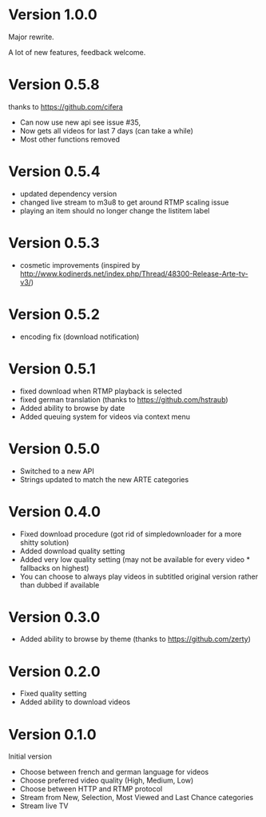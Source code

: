 # Version 1.0.0

Major rewrite.

A lot of new features, feedback welcome.

# Version 0.5.8

thanks to https://github.com/cifera

* Can now use new api see issue #35,
* Now gets all videos for last 7 days (can take a while)
* Most other functions removed

# Version 0.5.4

* updated dependency version
* changed live stream to m3u8 to get around RTMP scaling issue
* playing an item should no longer change the listitem label

# Version 0.5.3

* cosmetic improvements (inspired by http://www.kodinerds.net/index.php/Thread/48300-Release-Arte-tv-v3/)

# Version 0.5.2

* encoding fix (download notification)

# Version 0.5.1

* fixed download when RTMP playback is selected
* fixed german translation (thanks to https://github.com/hstraub)
* Added ability to browse by date
* Added queuing system for videos via context menu

# Version 0.5.0

* Switched to a new API
* Strings updated to match the new ARTE categories

# Version 0.4.0

* Fixed download procedure (got rid of simpledownloader for a more shitty solution)
* Added download quality setting
* Added very low quality setting (may not be available for every video * fallbacks on highest)
* You can choose to always play videos in subtitled original version rather than dubbed if available

# Version 0.3.0

* Added ability to browse by theme (thanks to https://github.com/zerty)

# Version 0.2.0

* Fixed quality setting
* Added ability to download videos

# Version 0.1.0

Initial version

* Choose between french and german language for videos
* Choose preferred video quality (High, Medium, Low)
* Choose between HTTP and RTMP protocol
* Stream from New, Selection, Most Viewed and Last Chance categories
* Stream live TV
